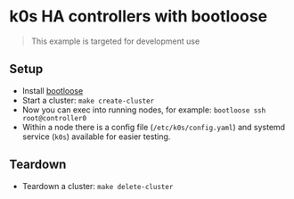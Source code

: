# k0s HA controllers with bootloose

> This example is targeted for development use

## Setup

* Install [bootloose](https://github.com/iscas-fork/bootloose)
* Start a cluster: `make create-cluster`
* Now you can exec into running nodes, for example: `bootloose ssh root@controller0`
* Within a node there is a config file (`/etc/k0s/config.yaml`) and systemd service (`k0s`) available for easier testing.

## Teardown

* Teardown a cluster: `make delete-cluster`
